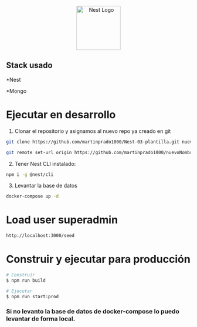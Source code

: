 <p align="center">
  <a href="http://nestjs.com/" target="blank"><img src="https://nestjs.com/img/logo-small.svg" width="120" alt="Nest Logo" /></a>
</p>

## Stack usado

*Nest

*Mongo


# Ejecutar en desarrollo
1. Clonar el repositorio y asignamos al nuevo repo ya creado en git
```bash
git clone https://github.com/martinprado1000/Nest-03-plantilla.git nuevoNombre

git remote set-url origin https://github.com/martinprado1000/nuevoNombre.git
```

2. Tener Nest CLI instalado:
```bash
npm i -g @nest/cli
```

3. Levantar la base de datos
```bash
docker-compose up -d
```

# Load user superadmin
```bash
http://localhost:3000/seed
```

# Construir y ejecutar para producción
```bash
# Construir
$ npm run build

# Ejecutar
$ npm run start:prod
```

### Si no levanto la base de datos de docker-compose lo puedo levantar de forma local.


